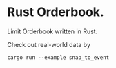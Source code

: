 # Rust Orderbook.

Limit Orderbook written in Rust.

Check out real-world data by

```
cargo run --example snap_to_event
```
